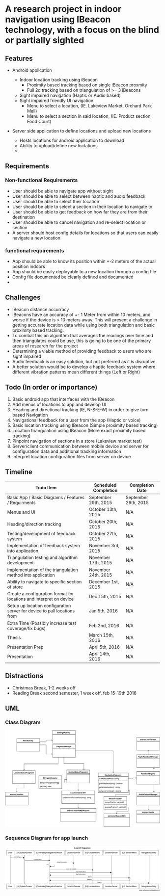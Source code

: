 # A research project in indoor navigation using IBeacon technology, with a focus on the blind or partially sighted


## Features

* Android application
  * Indoor location tracking using iBeacon 
    * Proximity based tracking based on single iBeacon proxmity
    * Full 2d tracking based on triangulation of >= 3 iBeacons
  * Sight impaired navigation (Haptic or Audio based)
  * Sight impaired friendly UI navigation 
    * Menu to select a location, (IE. Lakeview Market, Orchard Park Mall)
    * Menu to select a section in said location, (IE. Product section, Food Court)
  
* Server side application to define locations and upload new locations 
  * Hosts locations for android application to download
  * Ability to upload/define new loctations 
  * 

## Requirements

### Non-functional Requirements
* User should be able to navigate app without sight
* User should be able to select between haptic and audio feedback
* User should be able to select their location
* User should be able to select a section in their location to navigate to
* User should be able to get feedback on how far they are from their destination
* User should be able to cancel navigation and re-select location or section
* A server should host config details for locations so that users can easily navigate a new location

### functional requirements
* App should be able to know its position within +-2 meters of the actual position indoors
* App should be easily deployable to a new location through a config file
* Config file documented be clearly defined and documented
* 

## Challenges

* iBeacon distance accurracy
 * iBeacons have an accuracy of +- 1 Meter from within 10 meters, and worse if the device is > 10 meters away. This will present a challenge in getting accurate location data while using both triangulation and basic proximity based tracking.
 * To combat this an algorithm that averages the readings over time and then triangulates could be use, this is going to be one of the primary areas of research for the project
* Determining a viable method of providing feedback to users who are sight impaired
 * Audio feedback is an easy solution, but not preferred as it is disruptive
 * A better solution would be to develop a haptic feedback system where different vibration patterns mean different things (Left or Right)

## Todo (In order or importance)

1. Basic android app that interfaces with the IBeacon
2. Add menus of locations to app and develop UI
3. Heading and directional tracking (IE, N-S-E-W) in order to give turn based Navigation
4. Navigational feedback for a user from the app (Haptic or voice)
5. Basic location tracking using IBeacon (Simple proximity based tracking)
6. Location triangulation using IBeacon (More exact proximity based tracking)
7. Pinpoint navigation of sections in a store (Lakeview market test)
8. Server/client communication between mobile device and server for configuration data and additional tracking information
9. Interpret location configuration files from server on device


## Timeline

Todo Item | Scheduled Completion | Completion Date
--------- | -------------------- | ---------------
Basic App / Basic Diagrams / Features / Requirments | September 29th, 2015 | September 29th, 2015
Menus and UI    | October 13th, 2015 | N/A
Heading/direction tracking | October 20th, 2015 | N/A
Testing/development of feedback system | October 27th, 2015 | N/A
Implementation of feedback system into application | November 3rd, 2015 | N/A
Triangulation testing and algorithm development | November 17th, 2015 | N/A
Implementation of the triangulation method into application | November 24th, 2015 | N/A
Ability to navigate to specific section of store | December 1st, 2015 | N/A
Create a configuration format for locations and interpret on device | Dec 15th, 2015 | N/A
Setup up location configuration server for device to pull locations from | Jan 5th, 2016| N/A
Extra Time (Possibly increase test coverage/fix bugs) | Feb 2nd, 2016| N/A
Thesis | March 15th, 2016 | N/A
Presentation Prep| April 5th, 2016 | N/A
Presentation | April 14th, 2016 | N/A

## Distractions

* Christmas Break, 1-2 weeks off
* Reading Break second semester, 1 week off, feb 15-19th 2016

## UML

### Class Diagram

![Use case](readme/class_diagram.png)

### Sequence Diagram for app launch

![Use case](readme/launch_app.png)

